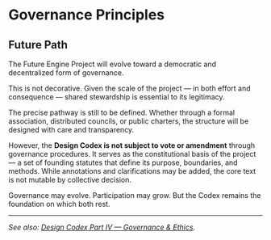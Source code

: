 # Governance Principles

## Future Path

The Future Engine Project will evolve toward a democratic and decentralized form of governance.

This is not decorative. Given the scale of the project — in both effort and consequence — shared stewardship is essential to its legitimacy.

The precise pathway is still to be defined. Whether through a formal association, distributed councils, or public charters, the structure will be designed with care and transparency.

However, the **Design Codex is not subject to vote or amendment** through governance procedures. It serves as the constitutional basis of the project — a set of founding statutes that define its purpose, boundaries, and methods. While annotations and clarifications may be added, the core text is not mutable by collective decision.

Governance may evolve. Participation may grow. But the Codex remains the foundation on which both rest.

---

*See also: [Design Codex Part IV — Governance & Ethics](codex/governance-ethics.md).*
